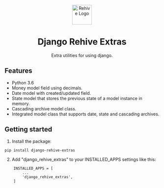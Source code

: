 <p align="center">
  <img width="64" src="https://avatars2.githubusercontent.com/u/22204821?s=200&v=4" alt="Rehive Logo">
  <h1 align="center">Django Rehive Extras</h1>
  <p align="center">Extra utilities for using django.</p>
</p>


## Features

- Python 3.6
- Money model field using decimals.
- Date model with created/updated field.
- State model that stores the previous state of a model instance in memory.
- Cascading archive model class.
- Integrated model class that supports date, state and cascading archives.


## Getting started

1. Install the package:

```
pip install django-rehive-extras
```

2. Add "django_rehive_extras" to your INSTALLED_APPS settings like this:

```
    INSTALLED_APPS = [
        ...
        'django_rehive_extras',
    ]
```

